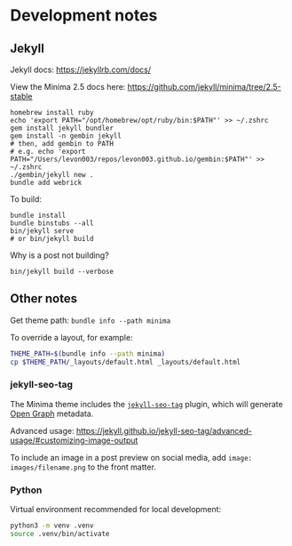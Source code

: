 Development notes
===

## Jekyll

Jekyll docs: https://jekyllrb.com/docs/

View the Minima 2.5 docs here: https://github.com/jekyll/minima/tree/2.5-stable

```
homebrew install ruby
echo 'export PATH="/opt/homebrew/opt/ruby/bin:$PATH"' >> ~/.zshrc
gem install jekyll bundler
gem install -n gembin jekyll
# then, add gembin to PATH
# e.g. echo 'export PATH="/Users/levon003/repos/levon003.github.io/gembin:$PATH"' >> ~/.zshrc
./gembin/jekyll new .
bundle add webrick
```

To build:
```
bundle install
bundle binstubs --all
bin/jekyll serve
# or bin/jekyll build
```

Why is a post not building?
```
bin/jekyll build --verbose
```

## Other notes

Get theme path: `bundle info --path minima`

To override a layout, for example:

```bash
THEME_PATH=$(bundle info --path minima)
cp $THEME_PATH/_layouts/default.html _layouts/default.html
```

### jekyll-seo-tag

The Minima theme includes the [`jekyll-seo-tag`](https://jekyll.github.io/jekyll-seo-tag/) plugin, which will generate [Open Graph](https://ogp.me/) metadata.

Advanced usage: <https://jekyll.github.io/jekyll-seo-tag/advanced-usage/#customizing-image-output>

To include an image in a post preview on social media, add `image: images/filename.png` to the front matter.

### Python

Virtual environment recommended for local development:
```bash
python3 -m venv .venv
source .venv/bin/activate
```